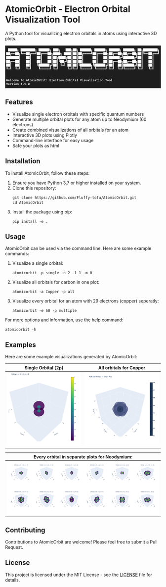 # AtomicOrbit - Electron Orbital Visualization Tool

A Python tool for visualizing electron orbitals in atoms using interactive 3D plots.

![AtomicOrbit Logo](https://github.com/Fluffy-tofu/AtomicOrbit/blob/main/images/logo_atomicorbit_bigger.png)

## Features

- Visualize single electron orbitals with specific quantum numbers
- Generate multiple orbital plots for any atom up to Neodymium (60 electrons)
- Create combined visualizations of all orbitals for an atom
- Interactive 3D plots using Plotly
- Command-line interface for easy usage
- Safe your plots as html

## Installation

To install AtomicOrbit, follow these steps:

1. Ensure you have Python 3.7 or higher installed on your system.
2. Clone this repository:
   ```
   git clone https://github.com/Fluffy-tofu/AtomicOrbit.git
   cd AtomicOrbit
   ```
3. Install the package using pip:
   ```
   pip install -e .
   ```

## Usage

AtomicOrbit can be used via the command line. Here are some example commands:

1. Visualize a single orbital:
   ```
   atomicorbit -p single -n 2 -l 1 -m 0
   ```

2. Visualize all orbitals for carbon in one plot:
   ```
   atomicorbit -a Copper -p all
   ```

3. Visualize every orbital for an atom with 29 electrons (copper) seperatly:
   ```
   atomicorbit -e 60 -p multiple
   ```

For more options and information, use the help command:
```
atomicorbit -h
```

## Examples

Here are some example visualizations generated by AtomicOrbit:


|   Single Orbital (2p)       | All orbitals for Copper     |
|---------------|---------------|
| <img src="https://github.com/Fluffy-tofu/AtomicOrbit/blob/main/images/Bildschirmfoto%202024-10-17%20um%2007.51.23.png" alt="Image 1" width="300"/> | <img src="https://github.com/Fluffy-tofu/AtomicOrbit/blob/main/images/Bildschirmfoto%202024-10-17%20um%2007.55.20.png" alt="Image 2" width="300"/> |

| Every orbital in separate plots for Neodymium: |
|-----------------------------------------------|
| <img src="https://github.com/Fluffy-tofu/AtomicOrbit/blob/main/images/Bildschirmfoto%202024-10-17%20um%2008.22.47.png" alt="Multiple Orbitals" width="600"/> |


## Contributing

Contributions to AtomicOrbit are welcome! Please feel free to submit a Pull Request.

## License

This project is licensed under the MIT License - see the [LICENSE](LICENSE) file for details.

